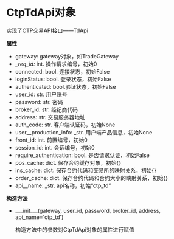# CtpTdApi对象

实现了CTP交易API接口——TdApi

**属性**

* gateway:  gateway对象，如TradeGateway
* _\_req\_id:_ int. 操作请求编号，初始0
* connected: bool. 连接状态，初始False
* loginStatus: bool. 登录状态，初始False
* authenticated: bool.验证状态，初始False
* user\_id: str. 用户账号
* password: str. 密码
* broker\_id: str. 经纪商代码
* address: str. 交易服务器地址
* auth\_code: str. 客户端认证码，初始None
* user\_\_production\_info: \_str. 用户端产品信息，初始None
* front\_id: int. 前置编号，初始0
* session\_id: int. 会话编号，初始0
* require\_authentication: bool. 是否请求认证，初始False
* pos\_cache: dict. 保存合约缓存对象，初始{}
* ins\_cache: dict. 保存合约代码和交易所的映射关系，初始{}
* order\_cache: dict. 保存合约代码和合约大小的映射关系，初始{}
* api\_\_name: \_str. api名称，初始“ctp\_td”

**构造方法**

* \_\__init\_\_\_\(gateway, user\_id, password, broker\_id, address, api\_name='ctp\_td'\)

  构造方法中的参数对CtpTdApi对象的属性进行赋值



